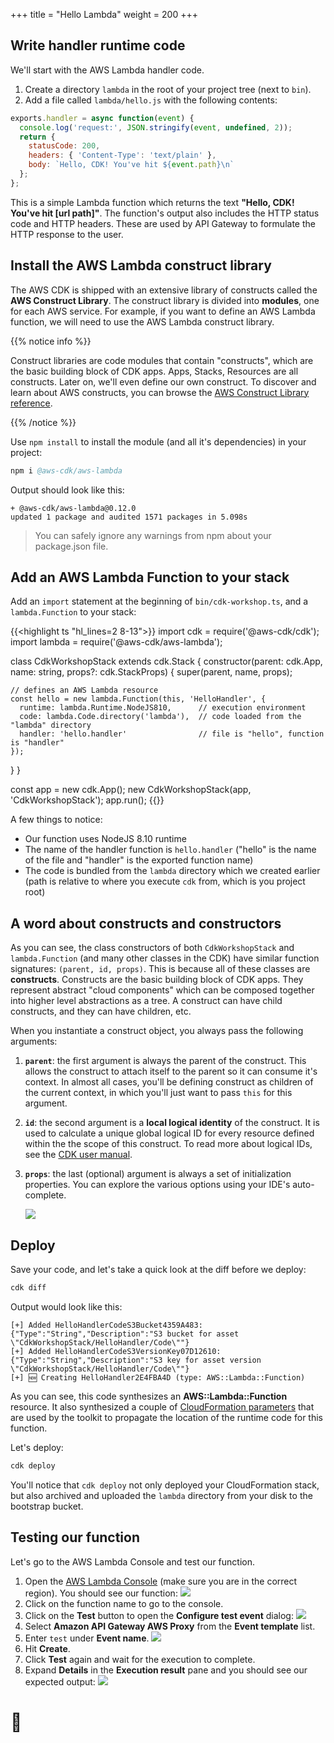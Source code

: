 +++
title = "Hello Lambda"
weight = 200
+++

## Write handler runtime code

We'll start with the AWS Lambda handler code.

1. Create a directory `lambda` in the root of your project tree (next to `bin`).
2. Add a file called `lambda/hello.js` with the following contents:

```js
exports.handler = async function(event) {
  console.log('request:', JSON.stringify(event, undefined, 2));
  return {
    statusCode: 200,
    headers: { 'Content-Type': 'text/plain' },
    body: `Hello, CDK! You've hit ${event.path}\n`
  };
};
```

This is a simple Lambda function which returns the text __"Hello, CDK! You've
hit [url path]"__. The function's output also includes the HTTP status code and
HTTP headers. These are used by API Gateway to formulate the HTTP response to
the user.

## Install the AWS Lambda construct library

The AWS CDK is shipped with an extensive library of constructs called the __AWS
Construct Library__. The construct library is divided into __modules__, one for
each AWS service. For example, if you want to define an AWS Lambda function, we
will need to use the AWS Lambda construct library.

{{% notice info %}}

Construct libraries are code modules that contain
"constructs", which are the basic building block of CDK apps. Apps, Stacks, Resources are all
constructs. Later on, we'll even define our own construct. To discover and learn about AWS constructs, you can browse the [AWS Construct
Library reference](https://awslabs.github.io/aws-cdk/reference.html).

{{% /notice %}}

Use `npm install` to install the module (and all it's dependencies) in your project:

```s
npm i @aws-cdk/aws-lambda
```

Output should look like this:

```
+ @aws-cdk/aws-lambda@0.12.0
updated 1 package and audited 1571 packages in 5.098s
```

> You can safely ignore any warnings from npm about your package.json file.

## Add an AWS Lambda Function to your stack

Add an `import` statement at the beginning of `bin/cdk-workshop.ts`, and a
`lambda.Function` to your stack:

{{<highlight ts "hl_lines=2 8-13">}}
import cdk = require('@aws-cdk/cdk');
import lambda = require('@aws-cdk/aws-lambda');

class CdkWorkshopStack extends cdk.Stack {
  constructor(parent: cdk.App, name: string, props?: cdk.StackProps) {
    super(parent, name, props);

    // defines an AWS Lambda resource
    const hello = new lambda.Function(this, 'HelloHandler', {
      runtime: lambda.Runtime.NodeJS810,      // execution environment
      code: lambda.Code.directory('lambda'),  // code loaded from the "lambda" directory
      handler: 'hello.handler'                // file is "hello", function is "handler"
    });

  }
}

const app = new cdk.App();
new CdkWorkshopStack(app, 'CdkWorkshopStack');
app.run();
{{</highlight>}}

A few things to notice:

- Our function uses NodeJS 8.10 runtime
- The name of the handler function is `hello.handler` ("hello" is the name of
  the file and "handler" is the exported function name)
- The code is bundled from the `lambda` directory which we created earlier (path
  is relative to where you execute `cdk` from, which is you project root)

## A word about constructs and constructors

As you can see, the class constructors of both `CdkWorkshopStack` and
`lambda.Function` (and many other classes in the CDK) have similar function
signatures: `(parent, id, props)`. This is because all of these classes are
__constructs__. Constructs are the basic building block of CDK apps. They
represent abstract "cloud components" which can be composed together into higher
level abstractions as a tree. A construct can have child constructs, and they
can have children, etc.

When you instantiate a construct object, you always pass the following
arguments:

1. __`parent`__: the first argument is always the parent of the construct. This
   allows the construct to attach itself to the parent so it can consume it's
   context. In almost all cases, you'll be defining construct as children of the
   current context, in which you'll just want to pass `this` for this argument.
2. __`id`__: the second argument is a __local logical identity__ of the
   construct. It is used to calculate a unique global logical ID for every
   resource defined within the the scope of this construct. To read more about
   logical IDs, see the [CDK user
   manual](https://awslabs.github.io/aws-cdk/versions/0.8.1/logical-ids.html).
3. __`props`__: the last (optional) argument is always a set of initialization
   properties. You can explore the various options using your IDE's
   auto-complete.

    ![](./auto-complete.png)

## Deploy

Save your code, and let's take a quick look at the diff before we deploy:

```s
cdk diff
```

Output would look like this:

```
[+] Added HelloHandlerCodeS3Bucket4359A483: {"Type":"String","Description":"S3 bucket for asset \"CdkWorkshopStack/HelloHandler/Code\""}
[+] Added HelloHandlerCodeS3VersionKey07D12610: {"Type":"String","Description":"S3 key for asset version \"CdkWorkshopStack/HelloHandler/Code\""}
[+] 🆕 Creating HelloHandler2E4FBA4D (type: AWS::Lambda::Function)
```

As you can see, this code synthesizes an __AWS::Lambda::Function__ resource. It
also synthesized a couple of [CloudFormation
parameters](https://awslabs.github.io/aws-cdk/cloudformation.html#parameters)
that are used by the toolkit to propagate the location of the runtime code for
this function.

Let's deploy:

```s
cdk deploy
```

You'll notice that `cdk deploy` not only deployed your CloudFormation stack, but
also archived and uploaded the `lambda` directory from your disk to the
bootstrap bucket.

## Testing our function

Let's go to the AWS Lambda Console and test our function.

1. Open the [AWS Lambda
   Console](https://console.aws.amazon.com/lambda/home#/functions) (make sure
   you are in the correct region). You should see our function:
    ![](./lambda-1.png)
2. Click on the function name to go to the console.
3. Click on the __Test__ button to open the __Configure test event__ dialog:
    ![](./lambda-2.png)
4. Select __Amazon API Gateway AWS Proxy__ from the __Event template__ list.
5. Enter `test` under __Event name__.
    ![](./lambda-3.png)
6. Hit __Create__.
7. Click __Test__ again and wait for the execution to complete.
8. Expand __Details__ in the __Execution result__ pane and you should see our expected output:
    ![](./lambda-4.png)

# 👏
